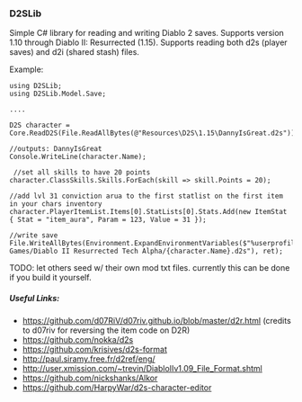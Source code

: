 ### D2SLib

Simple C# library for reading and writing Diablo 2 saves. Supports version 1.10 through Diablo II: Resurrected (1.15). Supports reading both d2s (player saves) and d2i (shared stash) files.

Example:
```
using D2SLib;
using D2SLib.Model.Save;

....

D2S character = Core.ReadD2S(File.ReadAllBytes(@"Resources\D2S\1.15\DannyIsGreat.d2s"));

//outputs: DannyIsGreat
Console.WriteLine(character.Name);

 //set all skills to have 20 points
character.ClassSkills.Skills.ForEach(skill => skill.Points = 20);

//add lvl 31 conviction arua to the first statlist on the first item in your chars inventory
character.PlayerItemList.Items[0].StatLists[0].Stats.Add(new ItemStat { Stat = "item_aura", Param = 123, Value = 31 });

//write save
File.WriteAllBytes(Environment.ExpandEnvironmentVariables($"%userprofile%/Saved Games/Diablo II Resurrected Tech Alpha/{character.Name}.d2s"), ret);

```

TODO: let others seed w/ their own mod txt files. currently this can be done if you build it yourself.

##### Useful Links:
* https://github.com/d07RiV/d07riv.github.io/blob/master/d2r.html (credits to d07riv for reversing the item code on D2R)
* https://github.com/nokka/d2s
* https://github.com/krisives/d2s-format
* http://paul.siramy.free.fr/d2ref/eng/
* http://user.xmission.com/~trevin/DiabloIIv1.09_File_Format.shtml
* https://github.com/nickshanks/Alkor
* https://github.com/HarpyWar/d2s-character-editor